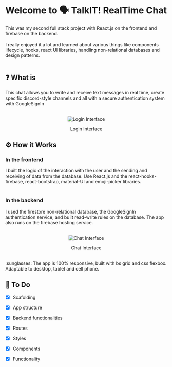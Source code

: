 # Welcome to :speaking_head: TalkIT! RealTime Chat
This was my second full stack project with React.js on the frontend and firebase on the backend. <br><br>
I really enjoyed it a lot and learned about various things like components lifecycle, hooks, react UI libraries, handling non-relational databases and design patterns.
<br><br>
## :question: What is
This chat allows you to write and receive text messages in real time, create specific discord-style channels and all with a secure authentication system with GoogleSignIn
<br><br>
<div align="center">
  <img src="https://i.ibb.co/ChKmGty/Login.png" alt="Login Interface"/>
  <p>Login Interface</p>
</div>

## :gear: How it Works
### In the frontend
I built the logic of the interaction with the user and the sending and receiving of data from the database. Use React.js and the react-hooks-firebase, react-bootstrap, material-UI and emoji-picker libraries.<br><br>
### In the backend
I used the firestore non-relational database, the GoogleSignIn authentication service, and built read-write rules on the database. The app also runs on the firebase hosting service.
<br><br>
<div align="center">
  <img src="https://i.ibb.co/cvBH5fj/Chat.png" alt="Chat Interface"/>
  <p>Chat Interface</p>
</div>
<br>
:sunglasses:
The app is 100% responsive, built with bs grid and css flexbox. Adaptable to desktop, tablet and cell phone.

<br>

## :memo: To Do

- [x] Scafolding
- [x] App structure
- [x] Backend functionalities
- [x] Routes
- [x] Styles
- [x] Components
- [x] Functionality

